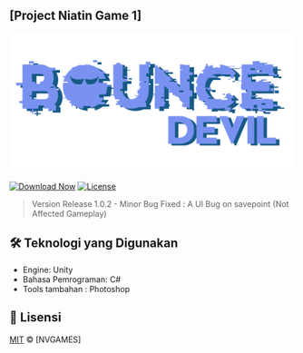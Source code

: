
## [Project Niatin Game 1] 

![Header Image](img/logo.png)

[![Download Now](https://img.shields.io/badge/Download-Game-green?style=for-the-badge&logo=github)](https://github.com/Vall-Here/NVGAMES-bounce-devil/releases/download/1.0.2/Bounce.Devil.1.0.2.apk)
[![License](https://img.shields.io/badge/License-MIT-blue?style=for-the-badge)](LICENSE)

> Version Release 1.0.2 - 
> Minor Bug Fixed : A UI Bug on savepoint (Not Affected Gameplay)


## 🛠️ Teknologi yang Digunakan

- Engine: Unity
- Bahasa Pemrograman: C#
- Tools tambahan : Photoshop






## 📜 Lisensi
[MIT](LICENSE) © [NVGAMES]
